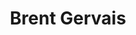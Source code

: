 ---
avatar: /images/people/brent.jpg
avatar_small: /images/people/brent_small.jpg
bio: Photography in Sudbury, ON. -- Commercial, Editorial & Documentary Photography
  -- local food, sustainability, technology, photography on Linux + more!
gplus: null
homepage: https://www.brentgervais.com/
instagram: https://instagram.com/brentgervais
linkedin: null
title: Brent Gervais
twitter: https://twitter.com/brentgervais
type: host
username: brent
youtube: null
---